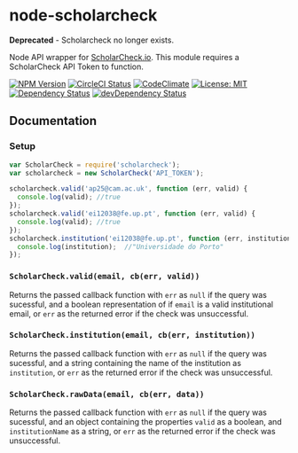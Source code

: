 # node-scholarcheck
**Deprecated** - Scholarcheck no longer exists. 

Node API wrapper for [ScholarCheck.io](http://www.scholarcheck.io/). This module requires a ScholarCheck API Token to function.

[![NPM Version](https://img.shields.io/npm/v/scholarcheck.svg)](https://www.npmjs.com/package/scholarcheck) [![CircleCI Status](https://img.shields.io/circleci/project/caffeinewriter/node-scholarcheck.svg)](https://circleci.com/gh/caffeinewriter/node-scholarcheck) [![CodeClimate](https://img.shields.io/codeclimate/github/kabisaict/flow.svg)](https://codeclimate.com/github/caffeinewriter/node-scholarcheck) [![License: MIT](https://img.shields.io/npm/l/scholarcheck.svg)](https://www.npmjs.com/package/scholarcheck) [![Dependency Status](https://david-dm.org/caffeinewriter/node-scholarcheck.svg)](https://david-dm.org/caffeinewriter/node-scholarcheck) [![devDependency Status](https://david-dm.org/caffeinewriter/node-scholarcheck/dev-status.svg)](https://david-dm.org/caffeinewriter/node-scholarcheck#info=devDependencies)

## Documentation

### Setup
```javascript
var ScholarCheck = require('scholarcheck');
var scholarcheck = new ScholarCheck('API_TOKEN');

scholarcheck.valid('ap25@cam.ac.uk', function (err, valid) {
  console.log(valid); //true
});
scholarcheck.valid('ei12038@fe.up.pt', function (err, valid) {
  console.log(valid); //true
});
scholarcheck.institution('ei12038@fe.up.pt', function (err, institution) {
  console.log(institution);  //"Universidade do Porto"
});
```

### `ScholarCheck.valid(email, cb(err, valid))`
Returns the passed callback function with `err` as `null` if the query was sucessful, and a boolean representation of if `email` is a valid institutional email, or `err` as the returned error if the check was unsuccessful.

### `ScholarCheck.institution(email, cb(err, institution))`
Returns the passed callback function with `err` as `null` if the query was sucessful, and a string containing the name of the institution as `institution`, or `err` as the returned error if the check was unsuccessful.

### `ScholarCheck.rawData(email, cb(err, data))`
Returns the passed callback function with `err` as `null` if the query was sucessful, and an object containing the properties `valid` as a boolean, and `institutionName` as a string, or `err` as the returned error if the check was unsuccessful.
